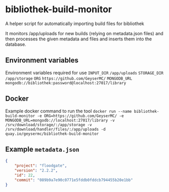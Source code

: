 # bibliothek-build-monitor
A helper script for automatically importing build files for bibliothek

It monitors /app/uploads for new builds (relying on metadata.json files) and then processes the given metadata and files and inserts them into the database.

## Environment variables
Environment variables required for use
`INPUT_DIR` `/app/uploads`
`STORAGE_DIR` `/app/storage`
`ORG` `https://github.com/GeyserMC/`
`MONGODB_URL` `mongodb://bibliothek:password@localhost:27017/library`

## Docker
Example docker command to run the tool
`docker run --name bibliothek-build-monitor -e ORG=https://github.com/GeyserMC/ -e MONGODB_URL=mongodb://localhost:27017/library -v /srv/download/storage/:/app/storage -v /srv/download/handler/files/:/app/uploads -d quay.io/geysermc/bibliothek-build-monitor`

## Example `metadata.json`
```json
{
	"project": "floodgate",
	"version": "2.2.2",
	"id": 22,
	"commit": "089b9a7e90c0771e5fddb0fddcb794455b20e1bb"
}
```
